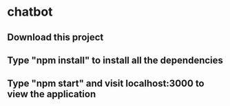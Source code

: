 # chatbot

## Download this project
## Type "npm install" to install all the dependencies
## Type "npm start" and visit localhost:3000 to view the application
